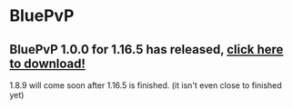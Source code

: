 # BluePvP

## BluePvP 1.0.0 for 1.16.5 has released, [click here to download!](https://github.com/HypeCrazed/BluePvP/releases/tag/1.0.0-1.16.5)

1.8.9 will come soon after 1.16.5 is finished. (it isn't even close to finished yet)
